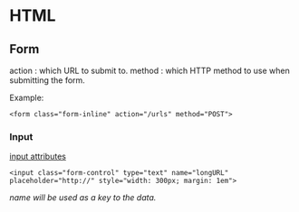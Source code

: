 # HTML

## Form
action : which URL to submit to.
method : which HTTP method to use when submitting the form.

Example:
```
<form class="form-inline" action="/urls" method="POST">
```


### Input

[input attributes](https://developer.mozilla.org/en-US/docs/Web/HTML/Element/input#Attributes)

```
<input class="form-control" type="text" name="longURL" placeholder="http://" style="width: 300px; margin: 1em">
```
_name will be used as a key to the data._